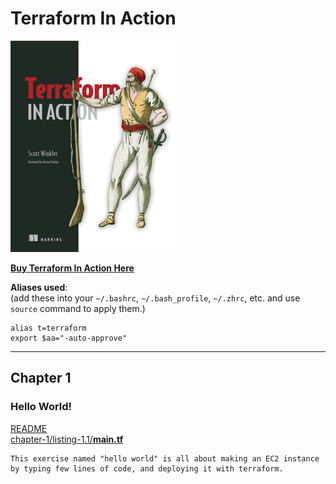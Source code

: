 # Terraform In Action
![Terraform In Action](tia.png)

[**Buy Terraform In Action Here**](https://www.manning.com/books/terraform-in-action?query=terraform%20in%20action)

**Aliases used**:  
(add these into your `~/.bashrc`, `~/.bash_profile`, `~/.zhrc`, etc. and use `source` command to apply them.)
```
alias t=terraform
export $aa="-auto-approve"
```
---
## Chapter 1
### Hello World!
[README](/chapter1/listing-1.1/)  
[chapter-1/listing-1.1/**main.tf**](/chapter-1/listing-1.1/main.tf)
```
This exercise named "hello world" is all about making an EC2 instance by typing few lines of code, and deploying it with terraform.
```